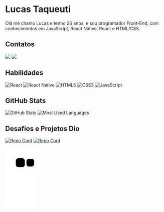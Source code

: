 # Lucas Taqueuti
 Olá me chamo Lucas e tenho 26 anos, e sou programador Front-End, com conhecimentos em JavaScript, React Native, React e HTML/CSS.

 ## Contatos

 <div>
<a href = "https://www.facebook.com/lucas.taqueuti/"><img src="https://img.shields.io/badge/Facebook-%23008?style=for-the-badge&logo=facebook&logoColor=white" target="_blank"></a>
<a href="https://www.linkedin.com/in/lucas-taqueuti/" target="_blank"><img src="https://img.shields.io/badge/-LinkedIn-%230077B5?style=for-the-badge&logo=linkedin&logoColor=white" target="_blank"></a>   
</div>

## Habilidades
<div>

![React](https://img.shields.io/badge/React-3498db?style=for-the-badge&logo=react&logoColor=000000)   ![React Native](https://img.shields.io/badge/React Native-3498db?style=for-the-badge&logo=react&logoColor=000000)  ![HTML5](https://img.shields.io/badge/HTML5-E6E6E6?style=for-the-badge&logo=html5) ![CSS3](https://img.shields.io/badge/CSS3-E6E6E6?style=for-the-badge&logo=css3&logoColor=264CE4) ![JavaScript](https://img.shields.io/badge/JavaScript-000?style=for-the-badge&logo=javascript)

</div>


## GitHub Stats

<div>

![GitHub Stats](https://github-readme-stats.vercel.app/api?username=Taqueuti&show_icons=true&hide=contribs,prs&cache_seconds=86400&theme=aura)  ![Most Used Languages](https://github-readme-stats-git-masterrstaa-rickstaa.vercel.app/api/top-langs/?username=Taqueuti&layout=compact&theme=aura)


</div>

## Desafios e Projetos Dio


[![Repo Card]( https://github-readme-stats.vercel.app/api/pin/?username=Taqueuti&repo=Pot-ncia-Tech-Angular-ifood&cache_seconds=86400&theme=aura)](https://github.com/Taqueuti/Pot-ncia-Tech-Angular-ifood) [![Repo Card]( https://github-readme-stats.vercel.app/api/pin/?username=Taqueuti&repo=Bootcamp-Decola-Tech-3a-edi-o&cache_seconds=86400&theme=aura)](https://github.com/Taqueuti/Bootcamp-Decola-Tech-3a-edi-o)

![Snake animation](https://github.com/Taqueuti/Taqueuti/blob/output/github-contribution-grid-snake.svg)





